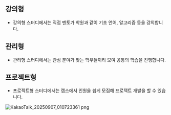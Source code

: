 ## 강의형
- 강의형 스터디에서는 직접 멘토가 학원과 같이 기초 언어, 알고리즘 등을 강의합니다.
## 관리형
- 관리형 스터디에서는 관심 분야가 맞는 학우들끼리 모여 공통의 학습을 진행합니다.
## 프로젝트형
- 프로젝트형 스터디에서는 캡스에서 인원을 쉽게 모집해 프로젝트 개발을 할 수 있습니다.



![KakaoTalk_20250907_010723361 png](https://github.com/user-attachments/assets/0b4afadb-8491-4bb3-9507-a9851463290a)
